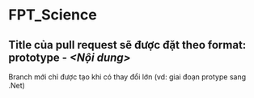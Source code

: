 # FPT_Science

## Title của pull request sẽ được đặt theo format: <B>prototype</B> - <I><Nội dung></I>

Branch mới chỉ được tạo khi có thay đổi lớn (vd: giai đoạn protype sang .Net)